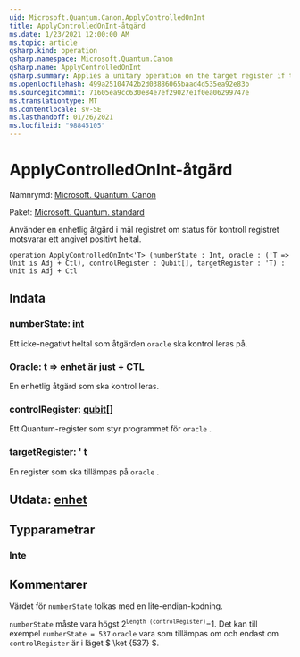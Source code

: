 ```yaml
---
uid: Microsoft.Quantum.Canon.ApplyControlledOnInt
title: ApplyControlledOnInt-åtgärd
ms.date: 1/23/2021 12:00:00 AM
ms.topic: article
qsharp.kind: operation
qsharp.namespace: Microsoft.Quantum.Canon
qsharp.name: ApplyControlledOnInt
qsharp.summary: Applies a unitary operation on the target register if the control register state corresponds to a specified positive integer.
ms.openlocfilehash: 499a25104742b2d03886065baad4d535ea92e83b
ms.sourcegitcommit: 71605ea9cc630e84e7ef29027e1f0ea06299747e
ms.translationtype: MT
ms.contentlocale: sv-SE
ms.lasthandoff: 01/26/2021
ms.locfileid: "98845105"
---
```

# <a name="applycontrolledonint-operation"></a>ApplyControlledOnInt-åtgärd

Namnrymd: [Microsoft. Quantum. Canon](xref:Microsoft.Quantum.Canon)

Paket: [Microsoft. Quantum. standard](https://nuget.org/packages/Microsoft.Quantum.Standard)


Använder en enhetlig åtgärd i mål registret om status för kontroll registret motsvarar ett angivet positivt heltal.

```qsharp
operation ApplyControlledOnInt<'T> (numberState : Int, oracle : ('T => Unit is Adj + Ctl), controlRegister : Qubit[], targetRegister : 'T) : Unit is Adj + Ctl
```


## <a name="input"></a>Indata

### <a name="numberstate--int"></a>numberState: [int](xref:microsoft.quantum.lang-ref.int)

Ett icke-negativt heltal som åtgärden `oracle` ska kontrol leras på.


### <a name="oracle--t--unit--is-adj--ctl"></a>Oracle: t => [enhet](xref:microsoft.quantum.lang-ref.unit)  är just + CTL

En enhetlig åtgärd som ska kontrol leras.


### <a name="controlregister--qubit"></a>controlRegister: [qubit](xref:microsoft.quantum.lang-ref.qubit)[]

Ett Quantum-register som styr programmet för `oracle` .


### <a name="targetregister--t"></a>targetRegister: ' t

En register som ska tillämpas på `oracle` .



## <a name="output--unit"></a>Utdata: [enhet](xref:microsoft.quantum.lang-ref.unit)



## <a name="type-parameters"></a>Typparametrar

### <a name="t"></a>Inte



## <a name="remarks"></a>Kommentarer

Värdet för `numberState` tolkas med en lite-endian-kodning.

`numberState` måste vara högst $2 ^ \texttt{Length (controlRegister)}-$1.
Det kan till exempel `numberState = 537` `oracle` vara som tillämpas om och endast om `controlRegister` är i läget $ \ket {537} $.